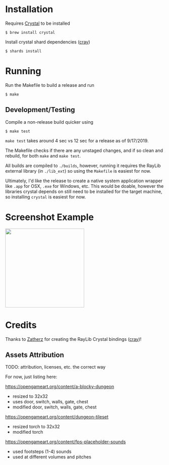 # Installation

Requires [Crystal](https://crystal-lang.org) to be installed

```
$ brew install crystal
```

Install crystal shard dependencies ([cray](https://gitlab.com/Zatherz/cray))

```
$ shards install
```

# Running

Run the Makefile to build a release and run

```
$ make
```

## Development/Testing

Compile a non-release build quicker using

```
$ make test
```

`make test` takes around 4 sec vs 12 sec for a release as of 9/17/2019.

The Makefile checks if there are any unstaged changes, and if so clean and rebuild, for both `make` and `make test`.

All builds are compiled to `./builds`, however, running it requires the RayLib external library (in `./lib_ext`) so using the `Makefile` is easiest for now.

Ultimately, I'd like the release to create a native system application wrapper like `.app` for OSX, `.exe` for Windows, etc. This would be doable, however the libraries crystal depends on still need to be installed for the target
machine, so installing `crystal` is easiest for now.

# Screenshot Example

<img src="https://user-images.githubusercontent.com/2223822/64809064-1bb50100-d55e-11e9-80b4-912859f9407d.png" width="250">


# Credits

Thanks to [Zatherz](https://gitlab.com/Zatherz) for creating the RayLib Crystal bindings ([cray](https://gitlab.com/Zatherz/cray))!

## Assets Attribution

TODO: attribution, licenses, etc. the correct way

For now, just listing here:

https://opengameart.org/content/a-blocky-dungeon
- resized to 32x32
- uses door, switch, walls, gate, chest
- modified door, switch, walls, gate, chest

https://opengameart.org/content/dungeon-tileset
- resized torch to 32x32
- modified torch

https://opengameart.org/content/fps-placeholder-sounds
- used footsteps (1-4) sounds
- used at different volumes and pitches
